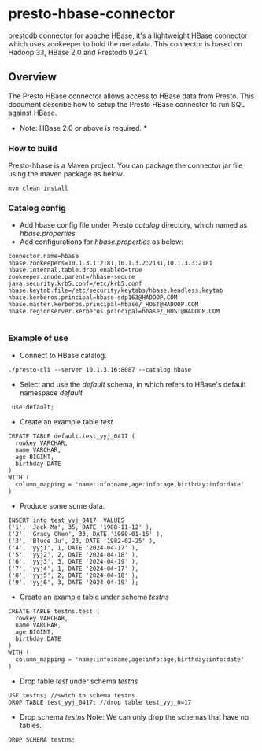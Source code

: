 # presto-hbase-connector
[prestodb](https://prestodb.io/) connector for apache HBase, it's a lightweight HBase connector which uses zookeeper to hold the metadata. This connector is based on Hadoop 3.1, HBase 2.0 and Prestodb 0.241. 

## Overview
The Presto HBase connector allows access to HBase data from Presto. This document describe how to setup the Presto HBase connector to run SQL against HBase.
* Note:    HBase 2.0 or above is required. *

###  How to build

Presto-hbase is a Maven project. You can package the connector jar file using the maven package as below.
```
mvn clean install

```


### Catalog config
- Add hbase config file under Presto *catalog* directory, which named as *hbase.properties* 
- Add configurations for *hbase.properties* as below:
```
connector.name=hbase
hbase.zookeepers=10.1.3.1:2181,10.1.3.2:2181,10.1.3.3:2181
hbase.internal.table.drop.enabled=true
zookeeper.znode.parent=/hbase-secure
java.security.krb5.conf=/etc/krb5.conf
hbase.keytab.file=/etc/security/keytabs/hbase.headless.keytab
hbase.kerberos.principal=hbase-sdp163@HADOOP.COM
hbase.master.kerberos.principal=hbase/_HOST@HADOOP.COM
hbase.regionserver.kerberos.principal=hbase/_HOST@HADOOP.COM


```
### Example of use
- Connect to HBase catalog. 
```
./presto-cli --server 10.1.3.16:8087 --catalog hbase

```
- Select and use the *default* schema, in which refers to HBase's default namespace *default*
```
 use default;
```
- Create an example  table *test*

```
CREATE TABLE default.test_yyj_0417 (
  rowkey VARCHAR,
  name VARCHAR,
  age BIGINT,
  birthday DATE
)
WITH (
  column_mapping = 'name:info:name,age:info:age,birthday:info:date'
)
```

- Produce some some data.
```
INSERT into test_yyj_0417  VALUES
('1', 'Jack Ma', 35, DATE '1988-11-12' ),
('2', 'Grady Chen', 33, DATE '1989-01-15' ),
('3', 'Bluce Ju', 23, DATE '1982-02-25' ),
('4', 'yyj1', 1, DATE '2024-04-17' ),
('5', 'yyj2', 2, DATE '2024-04-18' ),
('6', 'yyj3', 3, DATE '2024-04-19' ),
('7', 'yyj4', 1, DATE '2024-04-17' ),
('8', 'yyj5', 2, DATE '2024-04-18' ),
('9', 'yyj6', 3, DATE '2024-04-19' );
```

- Create an example table under schema *testns*
```
CREATE TABLE testns.test (
  rowkey VARCHAR,
  name VARCHAR,
  age BIGINT,
  birthday DATE
)
WITH (
  column_mapping = 'name:info:name,age:info:age,birthday:info:date'
)
```
- Drop table *test* under schema *testns*
```
USE testns; //swich to schema testns
DROP TABLE test_yyj_0417; //drop table test_yyj_0417
```
- Drop schema *testns*
   Note: We can only drop the schemas that have no tables.

```
DROP SCHEMA testns;

```